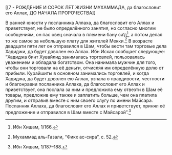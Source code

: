 [[7 - РОЖДЕНИЕ И СОРОК ЛЕТ ЖИЗНИ МУХАММАДА, да благословит его Аллах, ДО НАЧАЛА ПРОРОЧЕСТВА]]

В ранней юности у посланника Аллаха, да благословит его Аллах и приветствует, не было определённого занятия, но согласно многим сообщениям, он пас овец сначала в племени бану са‘д[^1], а потом делал то же самое за небольшую плату для жителей Мекки.[^2] В возрасте двадцати пяти лет он отправился в Шам, чтобы вести там торговые дела Хадиджи, да будет доволен ею Аллах. Ибн Исхак сообщает следующее: “Хадиджа бинт Хувайлид занималась торговлей, пользовалась уважением и обладала богатством. Она нанимала мужчин для того, чтобы они торговали на её деньги, отчисляя им определённую долю от прибыли. Курайшиты в основном занимались торговлей, и когда Хадиджа, да будет доволен ею Аллах, узнала о правдивости, честности и благонравии посланника Аллаха, да благословит его Аллах и приветствует, она послала за ним и предложила ему отвезти в Шам её товары, предложив ему также и заплатить больше, чем она платила другим, и отправив вместе с ним своего слугу по имени Майсара. Посланник Аллаха, да благословит его Аллах и приветствует, принял её предложение и отправился в Шам вместе с Майсарой”.[^3]

[^1]: Ибн Хишам, 1/166.

[^2]: Мухаммад аль-Газали, “Фикх ас-сира”, с. 52.

[^3]: Ибн Хишам, 1/187–188.

